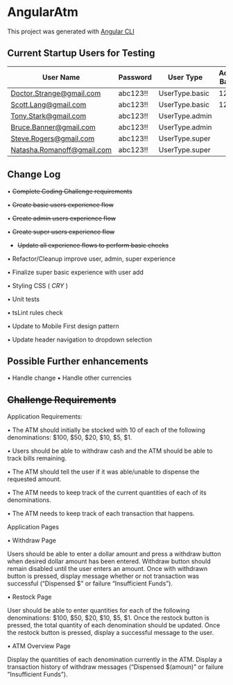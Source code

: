 # AngularAtm

This project was generated with [Angular CLI](https://github.com/angular/angular-cli)

## Current Startup Users for Testing

|          User Name          |  Password  |    User Type     | Account Balance |
|-----------------------------|------------|------------------|-----------------|
| Doctor.Strange@gmail.com    |  abc123!!  |  UserType.basic  | 125043          |
| Scott.Lang@gmail.com        |  abc123!!  |  UserType.basic  | 12354           |
| Tony.Stark@gmail.com        |  abc123!!  |  UserType.admin  |                 |
| Bruce.Banner@gmail.com      |  abc123!!  |  UserType.admin  |                 |
| Steve.Rogers@gmail.com      |  abc123!!  |  UserType.super  |                 |
| Natasha.Romanoff@gmail.com  |  abc123!!  |  UserType.super  |                 |

## Change Log

• ~~Complete Coding Challenge requirements~~


• ~~Create basic users experience flow~~

• ~~Create admin users experience flow~~

• ~~Create super users experience flow~~

* ~~Update all experience flows to perform basic checks~~

• Refactor/Cleanup improve user, admin, super experience

• Finalize super basic experience with user add

• Styling CSS ( *CRY* )

• Unit tests

• tsLint rules check

• Update to Mobile First design pattern

• Update header navigation to dropdown selection

## Possible Further enhancements

• Handle change
• Handle other currencies

## ~~Challenge Requirements~~

Application Requirements:

• The ATM should initially be stocked with 10 of each of the following denominations: $100, $50, $20, $10, $5, $1.

• Users should be able to withdraw cash and the ATM should be able to track bills remaining.

• The ATM should tell the user if it was able/unable to dispense the requested amount.

• The ATM needs to keep track of the current quantities of each of its denominations.

• The ATM needs to keep track of each transaction that happens.

Application Pages

• Withdraw Page

Users should be able to enter a dollar amount and press a withdraw button when desired dollar amount has been entered.
Withdraw button should remain disabled until the user enters an amount.
Once with withdrawn button is pressed, display message whether or not transaction was successful (“Dispensed $<amount>” or failure “Insufficient Funds”).

• Restock Page

User should be able to enter quantities for each of the following denominations: $100, $50, $20, $10, $5, $1.
Once the restock button is pressed, the total quantity of each denomination should be updated.
Once the restock button is pressed, display a successful message to the user.

• ATM Overview Page

Display the quantities of each denomination currently in the ATM.
Display a transaction history of withdraw messages (“Dispensed $(amoun)” or failure “Insufficient Funds”).
